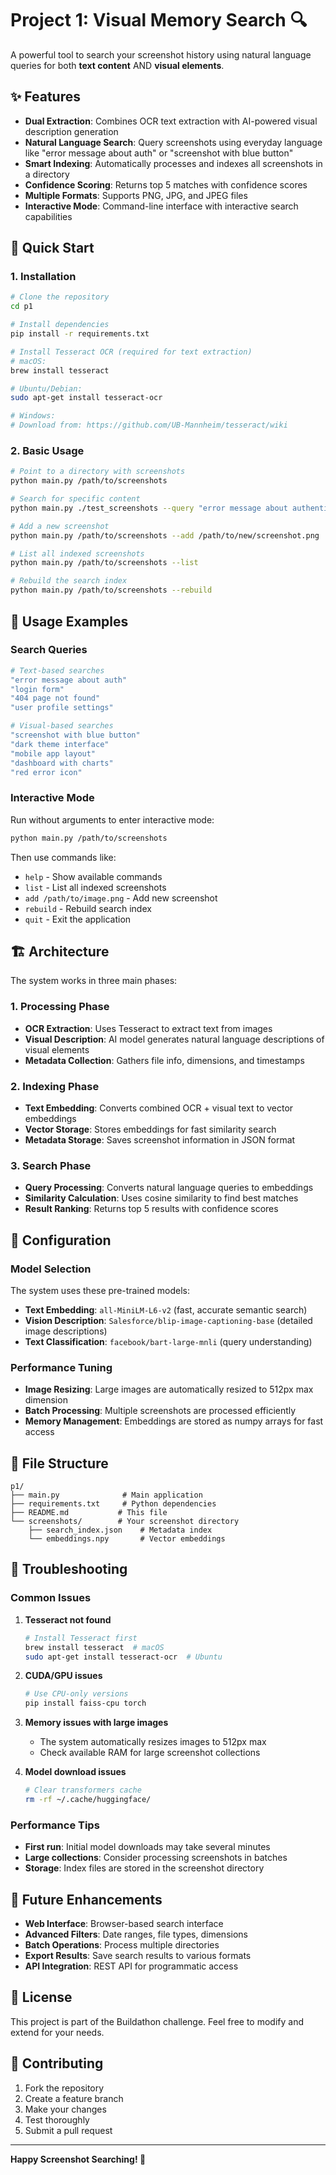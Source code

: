 # Project 1: Visual Memory Search 🔍

A powerful tool to search your screenshot history using natural language queries for both **text content** AND **visual elements**.

## ✨ Features

- **Dual Extraction**: Combines OCR text extraction with AI-powered visual description generation
- **Natural Language Search**: Query screenshots using everyday language like "error message about auth" or "screenshot with blue button"
- **Smart Indexing**: Automatically processes and indexes all screenshots in a directory
- **Confidence Scoring**: Returns top 5 matches with confidence scores
- **Multiple Formats**: Supports PNG, JPG, and JPEG files
- **Interactive Mode**: Command-line interface with interactive search capabilities

## 🚀 Quick Start

### 1. Installation

```bash
# Clone the repository
cd p1

# Install dependencies
pip install -r requirements.txt

# Install Tesseract OCR (required for text extraction)
# macOS:
brew install tesseract

# Ubuntu/Debian:
sudo apt-get install tesseract-ocr

# Windows:
# Download from: https://github.com/UB-Mannheim/tesseract/wiki
```

### 2. Basic Usage

```bash
# Point to a directory with screenshots
python main.py /path/to/screenshots

# Search for specific content
python main.py ./test_screenshots --query "error message about authentication"

# Add a new screenshot
python main.py /path/to/screenshots --add /path/to/new/screenshot.png

# List all indexed screenshots
python main.py /path/to/screenshots --list

# Rebuild the search index
python main.py /path/to/screenshots --rebuild
```

## 🎯 Usage Examples

### Search Queries

```bash
# Text-based searches
"error message about auth"
"login form"
"404 page not found"
"user profile settings"

# Visual-based searches
"screenshot with blue button"
"dark theme interface"
"mobile app layout"
"dashboard with charts"
"red error icon"
```

### Interactive Mode

Run without arguments to enter interactive mode:

```bash
python main.py /path/to/screenshots
```

Then use commands like:
- `help` - Show available commands
- `list` - List all indexed screenshots
- `add /path/to/image.png` - Add new screenshot
- `rebuild` - Rebuild search index
- `quit` - Exit the application

## 🏗️ Architecture

The system works in three main phases:

### 1. **Processing Phase**
- **OCR Extraction**: Uses Tesseract to extract text from images
- **Visual Description**: AI model generates natural language descriptions of visual elements
- **Metadata Collection**: Gathers file info, dimensions, and timestamps

### 2. **Indexing Phase**
- **Text Embedding**: Converts combined OCR + visual text to vector embeddings
- **Vector Storage**: Stores embeddings for fast similarity search
- **Metadata Storage**: Saves screenshot information in JSON format

### 3. **Search Phase**
- **Query Processing**: Converts natural language queries to embeddings
- **Similarity Calculation**: Uses cosine similarity to find best matches
- **Result Ranking**: Returns top 5 results with confidence scores

## 🔧 Configuration

### Model Selection

The system uses these pre-trained models:
- **Text Embedding**: `all-MiniLM-L6-v2` (fast, accurate semantic search)
- **Vision Description**: `Salesforce/blip-image-captioning-base` (detailed image descriptions)
- **Text Classification**: `facebook/bart-large-mnli` (query understanding)

### Performance Tuning

- **Image Resizing**: Large images are automatically resized to 512px max dimension
- **Batch Processing**: Multiple screenshots are processed efficiently
- **Memory Management**: Embeddings are stored as numpy arrays for fast access

## 📁 File Structure

```
p1/
├── main.py              # Main application
├── requirements.txt     # Python dependencies
├── README.md           # This file
└── screenshots/        # Your screenshot directory
    ├── search_index.json    # Metadata index
    └── embeddings.npy       # Vector embeddings
```

## 🚨 Troubleshooting

### Common Issues

1. **Tesseract not found**
   ```bash
   # Install Tesseract first
   brew install tesseract  # macOS
   sudo apt-get install tesseract-ocr  # Ubuntu
   ```

2. **CUDA/GPU issues**
   ```bash
   # Use CPU-only versions
   pip install faiss-cpu torch
   ```

3. **Memory issues with large images**
   - The system automatically resizes images to 512px max
   - Check available RAM for large screenshot collections

4. **Model download issues**
   ```bash
   # Clear transformers cache
   rm -rf ~/.cache/huggingface/
   ```

### Performance Tips

- **First run**: Initial model downloads may take several minutes
- **Large collections**: Consider processing screenshots in batches
- **Storage**: Index files are stored in the screenshot directory

## 🔮 Future Enhancements

- **Web Interface**: Browser-based search interface
- **Advanced Filters**: Date ranges, file types, dimensions
- **Batch Operations**: Process multiple directories
- **Export Results**: Save search results to various formats
- **API Integration**: REST API for programmatic access

## 📝 License

This project is part of the Buildathon challenge. Feel free to modify and extend for your needs.

## 🤝 Contributing

1. Fork the repository
2. Create a feature branch
3. Make your changes
4. Test thoroughly
5. Submit a pull request

---

**Happy Screenshot Searching! 🎉** 